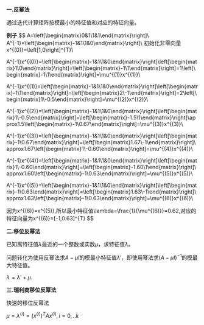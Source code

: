 **一.反幂法**

通过迭代计算矩阵按模最小的特征值和对应的特征向量。

**例子**
$$
A=\left[\begin{matrix}0&1\\1&1\end{matrix}\right]\\
A^{-1}=\left[\begin{matrix}-1&1\\1&0\end{matrix}\right]\\
初始化非零向量x^{(0)}=\left[1,0\right]^{T}\\

A^{-1}x^{(0)}=\left[\begin{matrix}-1&1\\1&0\end{matrix}\right]\left[\begin{matrix}1\\0\end{matrix}\right]=\left[\begin{matrix}-1\\1\end{matrix}\right]=1\left[\begin{matrix}-1\\1\end{matrix}\right]=\mu^{(1)}x^{(1)}\\

A^{-1}x^{(1)}=\left[\begin{matrix}-1&1\\1&0\end{matrix}\right]\left[\begin{matrix}-1\\1\end{matrix}\right]=\left[\begin{matrix}2\\-1\end{matrix}\right]=2\left[\begin{matrix}1\\-0.5\end{matrix}\right]=\mu^{(2)}x^{(2)}\\

A^{-1}x^{(2)}=\left[\begin{matrix}-1&1\\1&0\end{matrix}\right]\left[\begin{matrix}1\\-0.5\end{matrix}\right]=\left[\begin{matrix}-1.5\\1\end{matrix}\right]\approx1.5\left[\begin{matrix}-1\\0.67\end{matrix}\right]=\mu^{(3)}x^{(3)}\\

A^{-1}x^{(3)}=\left[\begin{matrix}-1&1\\1&0\end{matrix}\right]\left[\begin{matrix}-1\\0.67\end{matrix}\right]=\left[\begin{matrix}1.67\\-1\end{matrix}\right]\approx1.67\left[\begin{matrix}1\\-0.60\end{matrix}\right]=\mu^{(4)}x^{(4)}\\

A^{-1}x^{(4)}=\left[\begin{matrix}-1&1\\1&0\end{matrix}\right]\left[\begin{matrix}1\\-0.60\end{matrix}\right]=\left[\begin{matrix}-1.60\\1\end{matrix}\right]\approx1.60\left[\begin{matrix}-1\\0.63\end{matrix}\right]=\mu^{(5)}x^{(5)}\\

A^{-1}x^{(5)}=\left[\begin{matrix}-1&1\\1&0\end{matrix}\right]\left[\begin{matrix}-1\\0.63\end{matrix}\right]=\left[\begin{matrix}1.63\\-1\end{matrix}\right]\approx1.63\left[\begin{matrix}-1\\0.63\end{matrix}\right]=\mu^{(6)}x^{(6)}\\


因为x^{(6)}=x^{(5)},所以最小特征值\lambda=\frac{1}{\mu^{(6)}}=0.62,对应的特征向量为x^{(6)}=[-1,0.63]^{T}
$$

**二.移位反幂法**

已知离特征值$\lambda$最近的一个整数或实数$\mu$，求特征值$\lambda$。

问题转化为使用反幂法求$A-\mu I$的模最小特征值$\lambda'$，即使用幂法求$(A-\mu I)^{-1}$的模最大特征值。

$\lambda=\lambda'+\mu$.

**三.瑞利商移位反幂法**

快速的移位反幂法

$\mu =\lambda^{(i)}=(x^{(i)})^{T}Ax^{(i)},i=0,..k$

